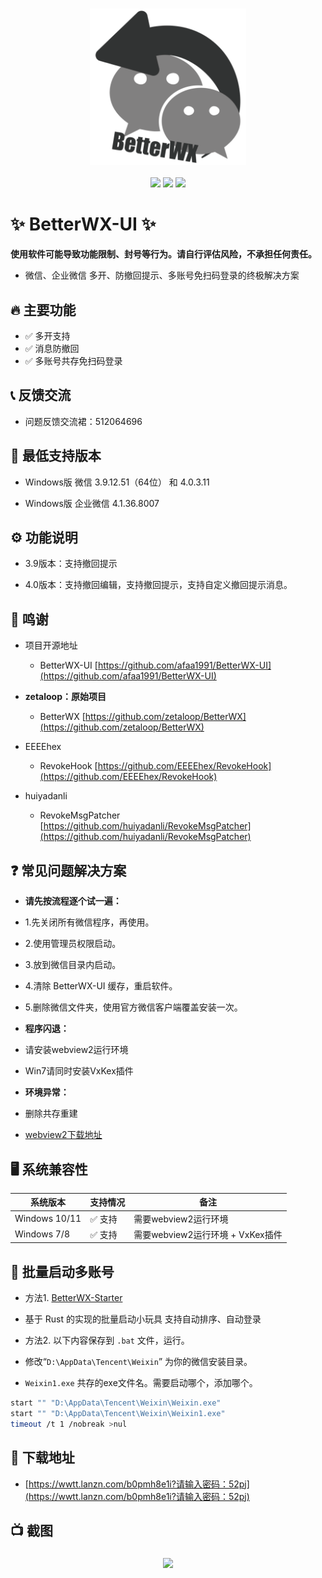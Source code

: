 <h3 align="center"><img src="https://raw.githubusercontent.com/afaa1991/BetterWX-UI/refs/heads/2.0.0/src-tauri/icons/128x128@2x.png" width="250px"></h3>

<p align="center">
  <img src="https://img.shields.io/badge/Platform-Windows-green">
  <img src="https://img.shields.io/github/stars/afaa1991/BetterWX-UI">
  <img src="https://img.shields.io/badge/WeChat-3.9~4.0-blue">
</p>

# ✨ BetterWX-UI ✨

**使用软件可能导致功能限制、封号等行为。请自行评估风险，不承担任何责任。**

- 微信、企业微信 多开、防撤回提示、多账号免扫码登录的终极解决方案

## 🔥 主要功能

- ✅ 多开支持
- ✅ 消息防撤回
- ✅ 多账号共存免扫码登录

## 📞 反馈交流

- 问题反馈交流裙：512064696

## 📌 最低支持版本

- Windows版 微信 3.9.12.51（64位） 和 4.0.3.11 

- Windows版 企业微信 4.1.36.8007

## ⚙️ 功能说明

- 3.9版本：支持撤回提示

- 4.0版本：支持撤回编辑，支持撤回提示，支持自定义撤回提示消息。

## 📜 鸣谢

- 项目开源地址
    - BetterWX-UI [https://github.com/afaa1991/BetterWX-UI](https://github.com/afaa1991/BetterWX-UI)

- **zetaloop：原始项目**
    - BetterWX [https://github.com/zetaloop/BetterWX](https://github.com/zetaloop/BetterWX)

- EEEEhex
    - RevokeHook [https://github.com/EEEEhex/RevokeHook](https://github.com/EEEEhex/RevokeHook)

- huiyadanli
    - RevokeMsgPatcher [https://github.com/huiyadanli/RevokeMsgPatcher](https://github.com/huiyadanli/RevokeMsgPatcher)

## ❓ 常见问题解决方案

- **请先按流程逐个试一遍：**
- 1.先关闭所有微信程序，再使用。
- 2.使用管理员权限启动。
- 3.放到微信目录内启动。
- 4.清除 BetterWX-UI 缓存，重启软件。
- 5.删除微信文件夹，使用官方微信客户端覆盖安装一次。

- **程序闪退：**
- 请安装webview2运行环境
- Win7请同时安装VxKex插件

- **环境异常：**
- 删除共存重建

- [webview2下载地址](https://developer.microsoft.com/zh-cn/microsoft-edge/webview2/?form=MA13LH#download)

## 🖥️ 系统兼容性

|    系统版本    |    支持情况    |        备注       |
|---------------|---------------|-------------------|
| Windows 10/11 |    ✅ 支持    | 需要webview2运行环境   |
| Windows 7/8   |    ✅ 支持  | 需要webview2运行环境 + VxKex插件 |

## 🔄 批量启动多账号

- 方法1. [BetterWX-Starter](https://github.com/afaa1991/BetterWX-Starter)

- 基于 Rust 的实现的批量启动小玩具 支持自动排序、自动登录

- 方法2.  以下内容保存到 `.bat` 文件，运行。

- 修改“`D:\AppData\Tencent\Weixin`” 为你的微信安装目录。

- `Weixin1.exe` 共存的exe文件名。需要启动哪个，添加哪个。

```bash
start "" "D:\AppData\Tencent\Weixin\Weixin.exe"
start "" "D:\AppData\Tencent\Weixin\Weixin1.exe"
timeout /t 1 /nobreak >nul
```

## 💾 下载地址

 - [https://wwtt.lanzn.com/b0pmh8e1i?请输入密码：52pj](https://wwtt.lanzn.com/b0pmh8e1i?请输入密码：52pj)

## 📺 截图

<h3 align="center"><img src="https://raw.githubusercontent.com/afaa1991/BetterWX-UI/refs/heads/2.0.0/screenshot.png" width="640px"></h3>
